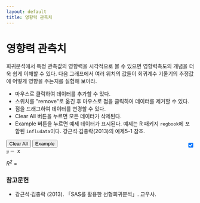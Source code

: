 ```yaml
---
layout: default
title: 영향력 관측치
---
```


# 영향력 관측치

회귀분석에서 특정 관측값의 영향력을 시각적으로 볼 수 있으면 영향력측도의
개념을 더욱 쉽게 이해할 수 있다. 다음 그래프에서 여러 위치의 값들이 회귀계수
기울기의 추정값에 어떻게 영향을 주는지를 실험해 보아라.

- 마우스로 클릭하여 데이터를 추가할 수 있다.
- 스위치를 "remove"로 옮긴 후 마우스로 점을 클릭하여 데이터를 제거할 수 있다.
- 점을 드래그하여 데이터를 변경할 수 있다.
- Clear All 버튼을 누르면 모든 데이터가 삭제된다.
- Example 버튼을 누르면 예제 데이터가 표시된다. 예제는 R 패키지 `regbook`에
  포함된 `infludata`이다. 강근석·김충락(2013)의 예제5-1 참조.


<link rel="stylesheet" href="http://olance.github.io/jQuery-switchButton/jquery.switchButton.css">
<script src="http://olance.github.io/jQuery-switchButton/jquery.switchButton.js"></script>

<div style="width:100%">
<button type="button" onclick="clearAll()">Clear All</button>
<button type="button" onclick="exampleDataset()">Example</button>

<div style="display: inline-block; position: relative; top:5px; float: right;">
	<input type="checkbox" name="add" value="1" checked>
</div>


<script type="text/javascript">
$("input[name=add]").switchButton({
	on_label: 'add',
		off_label: 'remove'
});
</script>

<div id="plot"></div>

<math xmlns="http://www.w3.org/1998/Math/MathML">
	<mi>y</mi>
	<mo>=</mo>
	<span id="intercept"></span>
	<span id="slope"></span>
	<mi>x</mi>
</math>


<i>R<sup>2</sup></i> = <span id="rsquared"></span>

<div>

<script src="regression.js" type="text/javascript"></script>



### 참고문헌

- 강근석·김충락 (2013). 「SAS를 활용한 선형회귀분석」. 교우사.


